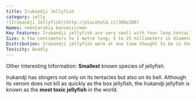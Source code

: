 ```yaml
---
title: Irukandji Jellyfish
category: jelly
![Irukandji Jellyfish](http://placehold.it/300x200)
Names: <em>Carukia barnesi</em>
Key Features: Irukandji jellyfish are very small with four long tentacles, which range in length from just a few centimeters up to 1 metre (3.3 ft) in length. The stingers (nematocysts) are in clumps, appearing as rings of small red dots around the bell and along the tentacles.
Size: A few centimeters to 1 metre long; 5 to 25 millimeters in diameter.
Distribution: Irukandji jellyfish were at one time thought to be in the northern waters of Australia only. Since then, the species has been found in waters as far north as the British Isles, Japan, and the Florida coast of the United States.
Toxicity: Deadly
---
```

Other Interesting Information: <strong>Smallest</strong> known species of jellyfish. <p>Irukandji has stingers not only on its tentacles but also on its bell. Although its venom does not kill as quickly as the box jellyfish, the Irukandji jellyfish is known as the <strong>most toxic jellyfish</strong> in the world.</p>
